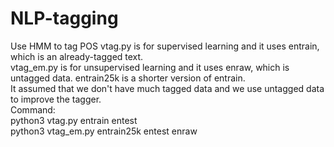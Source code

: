 # NLP-tagging
Use HMM to tag POS
vtag.py is for supervised learning and it uses entrain, which is an already-tagged text.  
vtag_em.py is for unsupervised learning and it uses enraw, which is untagged data. entrain25k is a shorter version of entrain.   
It assumed that we don't have much tagged data and we use untagged data to improve the tagger.  
Command:  
python3 vtag.py entrain entest  
python3 vtag_em.py entrain25k entest enraw
